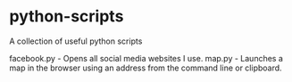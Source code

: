 # python-scripts
A collection of useful python scripts

facebook.py - Opens all social media websites I use.
map.py - Launches a map in the browser using an address from the command line or clipboard.